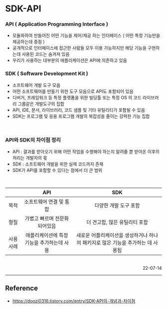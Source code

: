# SDK-API

### API ( Application Programming Interface )
- 모듈화하여 만들어진 어떤 기능을 제어/제공 하는 인터페이스 ( 어떤 특정 기능만을 제공하는데 중점 )
- 공개적으로 인터페이스에 접근한 사람들 모두 이용 가능하지만 해당 기능을 구현하는데 사용된 코드는 숨겨져 있음
- 우리가 사용하는 대부분의 애플리케이션은 API에 의존하고 있음

### SDK ( Software Development Kit )
- 소프트웨어 개발 도구 모음
- 어떤 소프트웨어를 만들기 위한 도구 모음으로 API도 포함되어 있음
- 디버거, 프레임워크 등 특정 플랫폼을 위한 빌딩툴 또는 특정 OS 의 코드 라이브러리 그룹같은 개발도구의 집합
- API, IDE, 문서, 라이브러리, 코드 샘플 및 기타 유틸리티가 포함될 수 있음
- SDK는 프로그램 및 응용 프로그램 개발의 복잡성을 줄이는 강력한 기능 집합

<br>

### API와 SDK의 차이점 정리
- API : 결과를 받아오기 위해 어떤 작업을 수행해야 하는지 알려줄 뿐 받아온 이후의 처리는 개발자의 몫
- SDK : 소프트웨어 개발을 위한 실제 코드까지 존재
- SDK가 API를 포함할 수 있다는 점에서 더 큰 범위

<br>

||API|SDK|
|:---:|:---:|:---:|
|목적|소프트웨어 연결 및 통합|다양한 개발 도구 포함|
|형질|가볍고 빠르며 전문화되어있음|더 견고함, 많은 유틸리티 포함|
|사용사례|애플리케이션에 특정 기능을 추가하는데 사용|새로운 어플리케이션을 생성하거나 하나의 패키지로 많은 기능을 추가하는 데 사용됨|

<br>

<div style="text-align: right">22-07-14</div>

-------

## Reference
- https://doozi0316.tistory.com/entry/SDK-API의-개념과-차이점